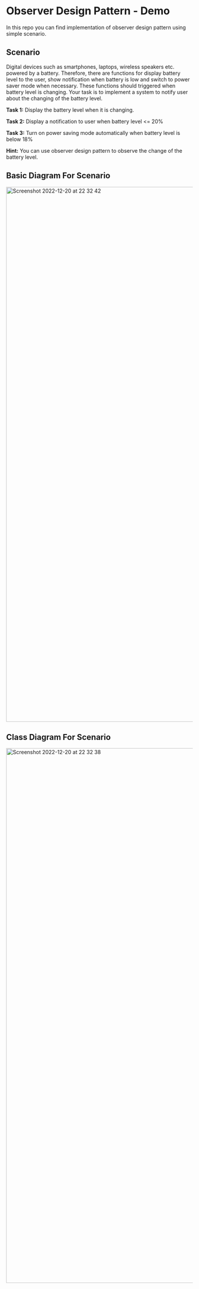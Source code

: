 # Observer Design Pattern - Demo

In this repo you can find implementation of observer design pattern using simple scenario.

## Scenario

Digital devices such as smartphones, laptops, wireless speakers etc. powered by a battery. Therefore, there are functions for display battery level to the user, show notification when battery is low and switch to power saver mode when necessary. These functions should triggered when battery level is changing. Your task is to implement a system to notify user about the changing of the battery level.

__Task 1:__ Display the battery level when it is changing.

__Task 2:__ Display a notification to user when battery level <= 20%

__Task 3:__ Turn on power saving mode automatically when battery level is below 18%

__Hint:__ You can use observer design pattern to observe the change of the battery level.

## Basic Diagram For Scenario

<img width="1440" alt="Screenshot 2022-12-20 at 22 32 42" src="https://user-images.githubusercontent.com/34810235/208724170-ce95c343-b45b-4a2f-9ed2-7e2b6c9ea315.png">

## Class Diagram For Scenario

<img width="1440" alt="Screenshot 2022-12-20 at 22 32 38" src="https://user-images.githubusercontent.com/34810235/208724240-6da67214-2d62-4b49-83c3-82bf0ff79eed.png">
